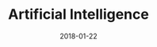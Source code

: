 ---
title: "Artificial Intelligence"
collection: courses
permalink: /courses/Artificial_Intelligence
venue: "ShanghaiTech University"
date: 2018-01-22
location: "Shanghai, China"
---